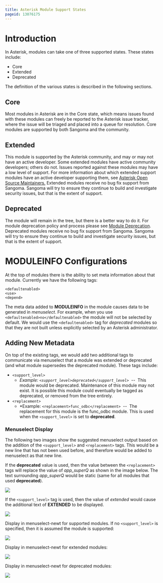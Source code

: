 ```yaml
---
title: Asterisk Module Support States
pageid: 13076175
---
```


Introduction
============

In Asterisk, modules can take one of three supported states. These states include:

* Core
* Extended
* Deprecated

The definition of the various states is described in the following sections.

Core
----

Most modules in Asterisk are in the Core state, which means issues found with these modules can freely be reported to the Asterisk issue tracker, where the issue will be triaged and placed into a queue for resolution. Core modules are supported by both Sangoma and the community.

Extended
--------

This module is supported by the Asterisk community, and may or may not have an active developer. Some extended modules have active community developers; others do not. Issues reported against these modules may have a low level of support. For more information about which extended support modules have an active developer supporting them, see [Asterisk Open Source Maintainers.](/Development/Asterisk-Open-Source-Maintainers) Extended modules receive no bug fix support from Sangoma. Sangoma will try to ensure they continue to build and investigate security issues, but that is the extent of support.

Deprecated
----------

The module will remain in the tree, but there is a better way to do it. For module deprecation policy and process please see [Module Deprecation](/Development/Policies-and-Procedures/Module-Deprecation). Deprecated modules receive no bug fix support from Sangoma. Sangoma will try to ensure they continue to build and investigate security issues, but that is the extent of support.

MODULEINFO Configurations
=========================

At the top of modules there is the ability to set meta information about that module. Currently we have the following tags:

```
<defaultenabled>
<use>
<depend>
```

The meta data added to **MODULEINFO** in the module causes data to be generated in *menuselect*. For example, when you use ```<defaultenabled>no</defaultenabled>``` the module will not be selected by default. We would use the ```<defaultenabled>``` tag for *deprecated* modules so that they are not built unless explicitly selected by an Asterisk administrator.

Adding New Metadata
-------------------

On top of the existing tags, we would add two additional tags to communicate via menuselect that a module was extended or deprecated (and what module supersedes the deprecated module). These tags include:

- ```<support_level>```
	+ *Example: ```<support_level>deprecated</support_level>```*  --  This module would be deprecated. Maintenance of this module may not exist. It is possible this module could eventually be tagged as deprecated, or removed from the tree entirely.
- ```<replacement>```
	+ *Example: ```<replacement>func_odbc</replacement>```  --  The replacement for this module is the func\_odbc module. This is used when the ```<support_level>``` is set to **deprecated**.

### Menuselect Display

The following two images show the suggested menuselect output based on the addition of the ```<support_level>``` and ```<replacement>``` tags. This would be a new line that has not been used before, and therefore would be added to menuselect as that new line.

If the **deprecated** value is used, then the value between the ```<replacement>``` tags will replace the value of *app_superQ* as shown in the image below. The text surrounding *app_superQ* would be static (same for all modules that used **deprecated**).

![](menuselect-deprecated.png)

If the ```<support_level>``` tag is used, then the value of *extended* would cause the additional text of **EXTENDED** to be displayed.

![](menuselect-unmaintained.png)

Display in menuselect-newt for supported modules. If no ```<support_level>``` is specified, then it is assumed the module is supported:

![](menuselect-newt-supported.png)

Display in menuselect-newt for extended modules:

![](menuselect-newt-unmaintained.png)

Display in menuselect-newt for deprecated modules:

![](menuselect-newt-deprecated.png)

